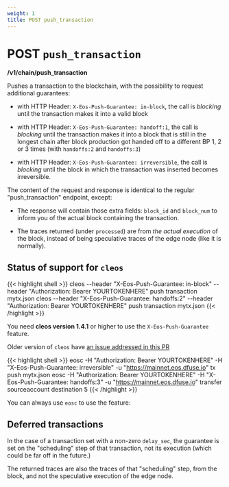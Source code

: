 ```yaml
---
weight: 1
title: POST push_transaction
---
```


# POST `push_transaction`

**/v1/chain/push_transaction**

Pushes a transaction to the blockchain, with the possibility to request
additional guarantees:

  * with HTTP Header: `X-Eos-Push-Guarantee: in-block`, the call is *blocking* until the transaction makes it into a valid block

  * with HTTP Header: `X-Eos-Push-Guarantee: handoff:1`, the call is *blocking* until the transaction makes it into a block that is still in the longest chain after block production got handed off to a different BP 1, 2 or 3 times (with `handoffs:2` and `handoffs:3`)

  * with HTTP Header: `X-Eos-Push-Guarantee: irreversible`, the call is *blocking* until the block in which the transaction was inserted becomes irreversible.

The content of the request and response is identical to the regular
"push_transaction" endpoint, except:

  * The response will contain those extra fields: `block_id` and
    `block_num` to inform you of the actual block containing the
    transaction.

  * The traces returned (under `processed`) are from *the actual
    execution* of the block, instead of being speculative traces of
    the edge node (like it is normally).

## Status of support for `cleos`

{{< highlight shell >}}
cleos --header "X-Eos-Push-Guarantee: in-block" --header "Authorization: Bearer YOURTOKENHERE" push transaction mytx.json
cleos --header "X-Eos-Push-Guarantee: handoffs:2" --header "Authorization: Bearer YOURTOKENHERE" push transaction mytx.json
{{< /highlight >}}

You need **cleos version 1.4.1** or higher to use the `X-Eos-Push-Guarantee` feature.

Older version of `cleos` have
[an issue addressed in this PR](https://github.com/EOSIO/eos/pull/6265)

{{< highlight shell >}}
eosc -H "Authorization: Bearer YOURTOKENHERE" -H "X-Eos-Push-Guarantee: irreversible" -u "https://mainnet.eos.dfuse.io" tx push mytx.json
eosc -H "Authorization: Bearer YOURTOKENHERE" -H "X-Eos-Push-Guarantee: handoffs:3" -u "https://mainnet.eos.dfuse.io" transfer sourceaccount destination 5
{{< /highlight >}}

You can always use `eosc` to use the feature:


## Deferred transactions

In the case of a transaction set with a non-zero `delay_sec`, the guarantee
is set on the "scheduling" step of that transaction, not its execution
(which could be far off in the future.)

The returned traces are also the traces of that "scheduling" step,
from the block, and not the speculative execution of the edge node.
